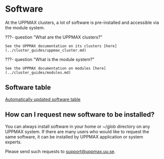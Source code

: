 # Software

At the UPPMAX clusters, 
a lot of software is pre-installed
and accessible via the module system.

???- question "What are the UPPMAX clusters?"

    See the UPPMAX documentation on its clusters [here](../cluster_guides/uppmax_cluster.md)

???- question "What is the module system?"

    See the UPPMAX documentation on modules [here](../cluster_guides/modules.md)

## Software table

[Automatically updated software table](software/software-table.md)

## How can I request new software to be installed?

You can always install software in your home or ~/glob directory on any UPPMAX system. If there are many users who would like to request the same software, it can be installed by UPPMAX application or system experts.

Please send such requests to support@uppmax.uu.se.
